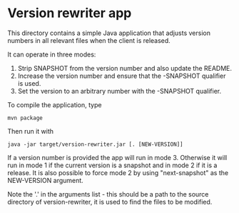 Version rewriter app
====================

This directory contains a simple Java application that adjusts version 
numbers in all relevant files when the client is released.

It can operate in three modes:

1. Strip SNAPSHOT from the version number and also update the README.
2. Increase the version number and ensure that the -SNAPSHOT qualifier is used.
3. Set the version to an arbitrary number with the -SNAPSHOT qualifier.

To compile the application, type

    mvn package
    
Then run it with 

    java -jar target/version-rewriter.jar [. [NEW-VERSION]]
    
If a version number is provided the app will run in mode 3. Otherwise it 
will run in mode 1 if the current version is a snapshot and in mode 2 if 
it is a release. It is also possible to force mode 2 by using
"next-snapshot" as the NEW-VERSION argument.

Note the '.' in the arguments list - this should be a path to the source 
directory of version-rewriter, it is used to find the files to be 
modified.
